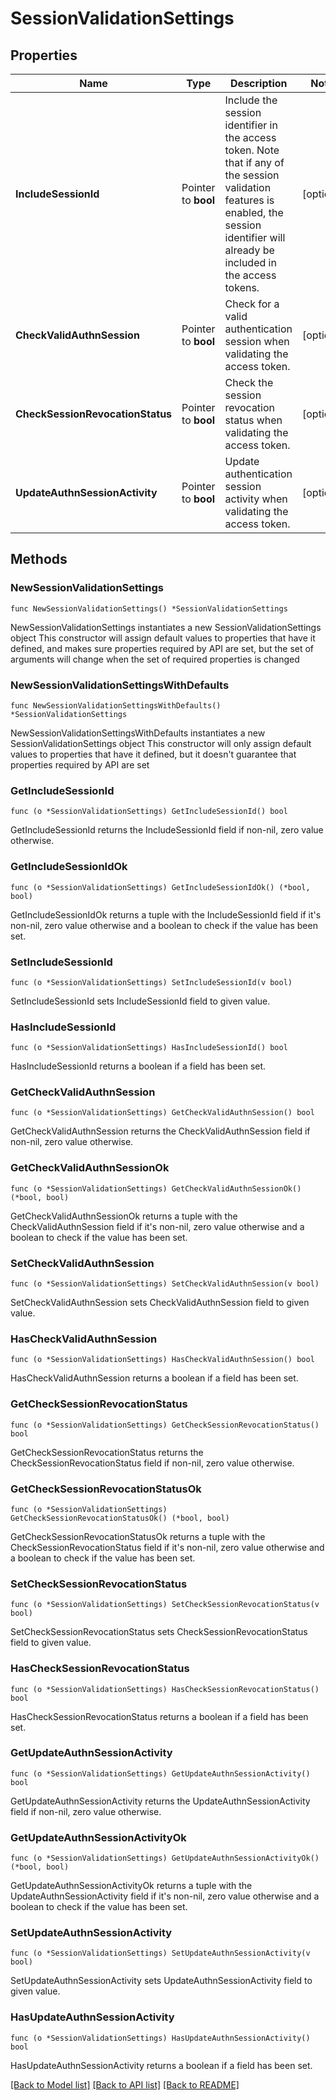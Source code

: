 # SessionValidationSettings

## Properties

Name | Type | Description | Notes
------------ | ------------- | ------------- | -------------
**IncludeSessionId** | Pointer to **bool** | Include the session identifier in the access token. Note that if any of the session validation features is enabled, the session identifier will already be included in the access tokens. | [optional] 
**CheckValidAuthnSession** | Pointer to **bool** | Check for a valid authentication session when validating the access token. | [optional] 
**CheckSessionRevocationStatus** | Pointer to **bool** | Check the session revocation status when validating the access token. | [optional] 
**UpdateAuthnSessionActivity** | Pointer to **bool** | Update authentication session activity when validating the access token. | [optional] 

## Methods

### NewSessionValidationSettings

`func NewSessionValidationSettings() *SessionValidationSettings`

NewSessionValidationSettings instantiates a new SessionValidationSettings object
This constructor will assign default values to properties that have it defined,
and makes sure properties required by API are set, but the set of arguments
will change when the set of required properties is changed

### NewSessionValidationSettingsWithDefaults

`func NewSessionValidationSettingsWithDefaults() *SessionValidationSettings`

NewSessionValidationSettingsWithDefaults instantiates a new SessionValidationSettings object
This constructor will only assign default values to properties that have it defined,
but it doesn't guarantee that properties required by API are set

### GetIncludeSessionId

`func (o *SessionValidationSettings) GetIncludeSessionId() bool`

GetIncludeSessionId returns the IncludeSessionId field if non-nil, zero value otherwise.

### GetIncludeSessionIdOk

`func (o *SessionValidationSettings) GetIncludeSessionIdOk() (*bool, bool)`

GetIncludeSessionIdOk returns a tuple with the IncludeSessionId field if it's non-nil, zero value otherwise
and a boolean to check if the value has been set.

### SetIncludeSessionId

`func (o *SessionValidationSettings) SetIncludeSessionId(v bool)`

SetIncludeSessionId sets IncludeSessionId field to given value.

### HasIncludeSessionId

`func (o *SessionValidationSettings) HasIncludeSessionId() bool`

HasIncludeSessionId returns a boolean if a field has been set.

### GetCheckValidAuthnSession

`func (o *SessionValidationSettings) GetCheckValidAuthnSession() bool`

GetCheckValidAuthnSession returns the CheckValidAuthnSession field if non-nil, zero value otherwise.

### GetCheckValidAuthnSessionOk

`func (o *SessionValidationSettings) GetCheckValidAuthnSessionOk() (*bool, bool)`

GetCheckValidAuthnSessionOk returns a tuple with the CheckValidAuthnSession field if it's non-nil, zero value otherwise
and a boolean to check if the value has been set.

### SetCheckValidAuthnSession

`func (o *SessionValidationSettings) SetCheckValidAuthnSession(v bool)`

SetCheckValidAuthnSession sets CheckValidAuthnSession field to given value.

### HasCheckValidAuthnSession

`func (o *SessionValidationSettings) HasCheckValidAuthnSession() bool`

HasCheckValidAuthnSession returns a boolean if a field has been set.

### GetCheckSessionRevocationStatus

`func (o *SessionValidationSettings) GetCheckSessionRevocationStatus() bool`

GetCheckSessionRevocationStatus returns the CheckSessionRevocationStatus field if non-nil, zero value otherwise.

### GetCheckSessionRevocationStatusOk

`func (o *SessionValidationSettings) GetCheckSessionRevocationStatusOk() (*bool, bool)`

GetCheckSessionRevocationStatusOk returns a tuple with the CheckSessionRevocationStatus field if it's non-nil, zero value otherwise
and a boolean to check if the value has been set.

### SetCheckSessionRevocationStatus

`func (o *SessionValidationSettings) SetCheckSessionRevocationStatus(v bool)`

SetCheckSessionRevocationStatus sets CheckSessionRevocationStatus field to given value.

### HasCheckSessionRevocationStatus

`func (o *SessionValidationSettings) HasCheckSessionRevocationStatus() bool`

HasCheckSessionRevocationStatus returns a boolean if a field has been set.

### GetUpdateAuthnSessionActivity

`func (o *SessionValidationSettings) GetUpdateAuthnSessionActivity() bool`

GetUpdateAuthnSessionActivity returns the UpdateAuthnSessionActivity field if non-nil, zero value otherwise.

### GetUpdateAuthnSessionActivityOk

`func (o *SessionValidationSettings) GetUpdateAuthnSessionActivityOk() (*bool, bool)`

GetUpdateAuthnSessionActivityOk returns a tuple with the UpdateAuthnSessionActivity field if it's non-nil, zero value otherwise
and a boolean to check if the value has been set.

### SetUpdateAuthnSessionActivity

`func (o *SessionValidationSettings) SetUpdateAuthnSessionActivity(v bool)`

SetUpdateAuthnSessionActivity sets UpdateAuthnSessionActivity field to given value.

### HasUpdateAuthnSessionActivity

`func (o *SessionValidationSettings) HasUpdateAuthnSessionActivity() bool`

HasUpdateAuthnSessionActivity returns a boolean if a field has been set.


[[Back to Model list]](../README.md#documentation-for-models) [[Back to API list]](../README.md#documentation-for-api-endpoints) [[Back to README]](../README.md)


